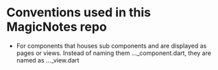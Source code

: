 # Conventions used in this MagicNotes repo
- For components that houses sub components and are displayed as pages or views. Instead of naming them ..._component.dart, they are named as ..._view.dart